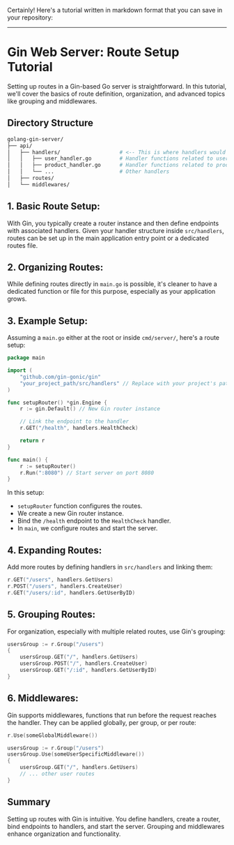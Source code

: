 Certainly! Here's a tutorial written in markdown format that you can save in your repository:

---

# Gin Web Server: Route Setup Tutorial

Setting up routes in a Gin-based Go server is straightforward. In this tutorial, we'll cover the basics of route definition, organization, and advanced topics like grouping and middlewares.

## Directory Structure

```bash
golang-gin-server/
├── api/
│   ├── handlers/                   # <-- This is where handlers would go
│   │   ├── user_handler.go         # Handler functions related to users
│   │   ├── product_handler.go      # Handler functions related to products
│   │   └── ...                     # Other handlers
│   ├── routes/
│   └── middlewares/
```

## 1. **Basic Route Setup**:

With Gin, you typically create a router instance and then define endpoints with associated handlers. Given your handler structure inside `src/handlers`, routes can be set up in the main application entry point or a dedicated routes file.

## 2. **Organizing Routes**:

While defining routes directly in `main.go` is possible, it's cleaner to have a dedicated function or file for this purpose, especially as your application grows.

## 3. **Example Setup**:

Assuming a `main.go` either at the root or inside `cmd/server/`, here's a route setup:

```go
package main

import (
	"github.com/gin-gonic/gin"
	"your_project_path/src/handlers" // Replace with your project's path
)

func setupRouter() *gin.Engine {
	r := gin.Default() // New Gin router instance

	// Link the endpoint to the handler
	r.GET("/health", handlers.HealthCheck)

	return r
}

func main() {
	r := setupRouter()
	r.Run(":8080") // Start server on port 8080
}
```

In this setup:
- `setupRouter` function configures the routes.
- We create a new Gin router instance.
- Bind the `/health` endpoint to the `HealthCheck` handler.
- In `main`, we configure routes and start the server.

## 4. **Expanding Routes**:

Add more routes by defining handlers in `src/handlers` and linking them:

```go
r.GET("/users", handlers.GetUsers)
r.POST("/users", handlers.CreateUser)
r.GET("/users/:id", handlers.GetUserByID)
```

## 5. **Grouping Routes**:

For organization, especially with multiple related routes, use Gin's grouping:

```go
usersGroup := r.Group("/users")
{
	usersGroup.GET("/", handlers.GetUsers)
	usersGroup.POST("/", handlers.CreateUser)
	usersGroup.GET("/:id", handlers.GetUserByID)
}
```

## 6. **Middlewares**:

Gin supports middlewares, functions that run before the request reaches the handler. They can be applied globally, per group, or per route:

```go
r.Use(someGlobalMiddleware())

usersGroup := r.Group("/users")
usersGroup.Use(someUserSpecificMiddleware())
{
	usersGroup.GET("/", handlers.GetUsers)
	// ... other user routes
}
```

## Summary

Setting up routes with Gin is intuitive. You define handlers, create a router, bind endpoints to handlers, and start the server. Grouping and middlewares enhance organization and functionality.

